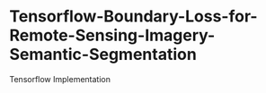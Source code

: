 # Tensorflow-Boundary-Loss-for-Remote-Sensing-Imagery-Semantic-Segmentation
Tensorflow Implementation
